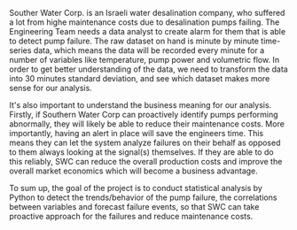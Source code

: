 Souther Water Corp. is an Israeli water desalination company, who suffered a lot from highe maintenance costs due to desalination pumps failing. The Engineering Team needs a data analyst to create alarm for them that is able to detect pump failure. The raw dataset on hand is minute by minute time-series data, which means the data will be recorded every minute for a number of variables like temperature, pump power and volumetric flow. In order to get better understanding of the data, we need to transform the data into 30 minutes standard deviation, and see which dataset makes more sense for our analysis.

It's also important to understand the business meaning for our analysis. Firstly, if Southern Water Corp can proactively identify pumps performing abnormally, they will likely be able to reduce their maintenance costs. More importantly, having an alert in place will save the engineers time. This means they can let the system analyze failures on their behalf as opposed to them always looking at the signal(s) themselves. If they are able to do this reliably, SWC can reduce the overall production costs and improve the overall market economics which will become a business advantage.

To sum up, the goal of the project is to conduct statistical analysis by Python to detect the trends/behavior of the pump failure, the correlations between variables and forecast failure events, so that SWC can take proactive approach for the failures and reduce maintenance costs. 
